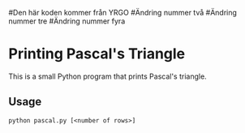 #Den här koden kommer från YRGO
#Ändring nummer två
#Ändring nummer tre
#Ändring nummer fyra

# Printing Pascal's Triangle

This is a small Python program that prints Pascal's triangle.

## Usage

`python pascal.py [<number of rows>]`
